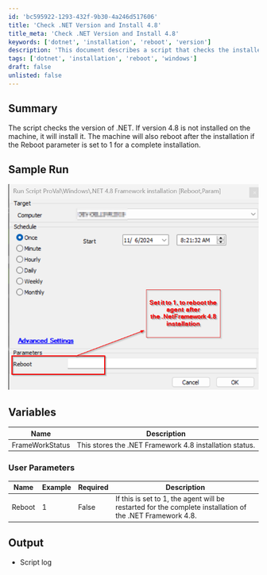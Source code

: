 ```yaml
---
id: 'bc595922-1293-432f-9b30-4a246d517606'
title: 'Check .NET Version and Install 4.8'
title_meta: 'Check .NET Version and Install 4.8'
keywords: ['dotnet', 'installation', 'reboot', 'version']
description: 'This document describes a script that checks the installed version of .NET Framework on a machine. If version 4.8 is not present, the script will install it and reboot the machine if specified. It also provides details on user parameters and output logs.'
tags: ['dotnet', 'installation', 'reboot', 'windows']
draft: false
unlisted: false
---
```


## Summary

The script checks the version of .NET. If version 4.8 is not installed on the machine, it will install it. The machine will also reboot after the installation if the Reboot parameter is set to 1 for a complete installation.

## Sample Run

![Sample Run](../../../static/img/.NET-4.8-Framework-installation/image_1.png)

## Variables

| Name              | Description                                               |
|-------------------|-----------------------------------------------------------|
| FrameWorkStatus    | This stores the .NET Framework 4.8 installation status.  |

### User Parameters

| Name    | Example | Required | Description                                                                                      |
|---------|---------|----------|--------------------------------------------------------------------------------------------------|
| Reboot  | 1       | False    | If this is set to 1, the agent will be restarted for the complete installation of the .NET Framework 4.8. |

## Output

- Script log
